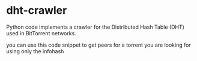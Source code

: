 # dht-crawler
Python code implements a crawler for the Distributed Hash Table (DHT) used in BitTorrent networks.

you can use this code snippet to get peers for a torrent you are looking for using only the infohash 
